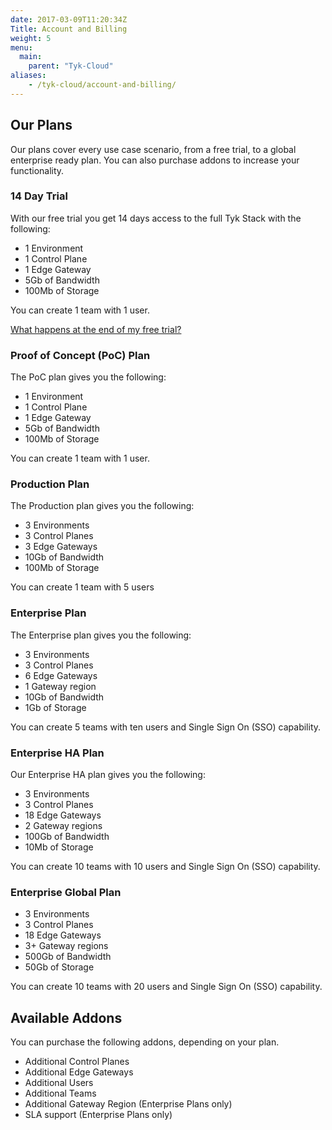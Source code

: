 ```yaml
---
date: 2017-03-09T11:20:34Z
Title: Account and Billing
weight: 5
menu:
  main:
    parent: "Tyk-Cloud"
aliases:
    - /tyk-cloud/account-and-billing/
---
```


## Our Plans

Our plans cover every use case scenario, from a free trial, to a global enterprise ready plan. You can also purchase addons to increase your functionality.

### 14 Day Trial

With our free trial you get 14 days access to the full Tyk Stack with the following:

* 1 Environment
* 1 Control Plane
* 1 Edge Gateway
* 5Gb of Bandwidth
* 100Mb of Storage

You can create 1 team with 1 user.

[What happens at the end of my free trial?](/docs/plans-billing/upgrade-free-trial/)

### Proof of Concept (PoC) Plan

The PoC plan gives you the following:

* 1 Environment
* 1 Control Plane
* 1 Edge Gateway
* 5Gb of Bandwidth
* 100Mb of Storage

You can create 1 team with 1 user.

### Production Plan

The Production plan gives you the following:

* 3 Environments
* 3 Control Planes
* 3 Edge Gateways
* 10Gb of Bandwidth
* 100Mb of Storage

You can create 1 team with 5 users

### Enterprise Plan

The Enterprise plan gives you the following:

* 3 Environments
* 3 Control Planes
* 6 Edge Gateways
* 1 Gateway region
* 10Gb of Bandwidth
* 1Gb of Storage

You can create 5 teams with ten users and Single Sign On (SSO) capability.

### Enterprise HA Plan

Our Enterprise HA plan gives you the following:

* 3 Environments
* 3 Control Planes
* 18 Edge Gateways
* 2 Gateway regions
* 100Gb of Bandwidth
* 10Mb of Storage

You can create 10 teams with 10 users and Single Sign On (SSO) capability.

### Enterprise Global Plan

* 3 Environments
* 3 Control Planes
* 18 Edge Gateways
* 3+ Gateway regions
* 500Gb of Bandwidth
* 50Gb of Storage

You can create 10 teams with 20 users and Single Sign On (SSO) capability.

## Available Addons

You can purchase the following addons, depending on your plan. 

* Additional Control Planes
* Additional Edge Gateways
* Additional Users
* Additional Teams
* Additional Gateway Region (Enterprise Plans only)
* SLA support (Enterprise Plans only)